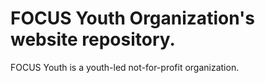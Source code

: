 # FOCUS Youth Organization's website repository.

FOCUS Youth is a youth-led not-for-profit organization. 

